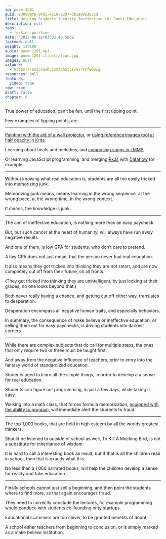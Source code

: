 ```yaml
---
id: poem-1201
guid: 93099af9-84d1-4218-8297-3b1e8063532d
title: Helping Students Identify Ineffective (Or Junk) Education
description: null
tags:
  - furkies-purrkies
date: '2023-06-16T03:02:40.583Z'
lastmod: null
weight: 120100
audio: poem-1201.mp3
image: poem-1201-illustration.jpg
images: null
artwork:
  - https://unsplash.com/photos/ulrYvfGbBIg
resources: null
features:
  video: true
raw: true
draft: false
chapter: 6
---
```



True power of education, can’t be felt,
until the first tipping point.

Few examples of tipping points,
are…

---

[Painting with the aid of a wall projector][3],
or [using reference images tool at half opacity in Krita][4].

Learning about beats and melodies,
and [composing songs in LMMS][2].

Or learning JavaScript programming,
and merging [RxJs][0] with [Dataflow][1] for example.

---

Without knowing what real education is,
students are all too easily tricked into memorizing junk.

Memorizing junk means, means learning in the wrong sequence,
at the wrong pace, at the wrong time, in the wrong context.

It means,
the knowledge is junk.

---

The aim of ineffective education,
is nothing more than an easy paycheck.

But, but such cancer at the heart of humanity,
will always have run away negative results.

And one of them, is low GPA for students,
who don’t care to pretend.

A low GPA does not just mean,
that the person never had real education.

It also means they got tricked into thinking they are not smart,
and are now completely cut off from their future, on all fronts.

(They get tricked into thinking they are unintelligent,
by just looking at their grades, no one looks beyond that.)

Both never really having a chance,
and getting cut off either way, translates to desperation.

Desperation encompass all negative human traits,
and especially behaviors.

In summary, the consequence of make believe or ineffective education,
or selling them out for easy paychecks, is driving students into darkest corners.

---

While there are complex subjects that do call for multiple steps,
the ones that only require two or three must be taught first.

And away from the negative influence of teachers,
prior to entry into the fantasy world of standardized education.

Students need to learn all the simple things,
in order to develop a a sense for real education.

Students can figure out programming,
in just a few days, while taking it easy.

Walking into a math class, that forces formula memorization,
[equipped with the ability to program][6], will immediate alert the students to fraud.

---

The top 1,000 books,
that are held in high esteem by all the worlds greatest thinkers.

Should be listened to outside of school as well,
To Kill A Mocking Bird, is not a substitute for inheritance of wisdom.

It is hard to call a interesting book an insult,
but if that is all the children read in school, then that is exactly what it is.

No less than a 1,000 narrated books,
will help the children develop a sense for reality and fake education.

---

Finally schools cannot just sell a beginning,
and then point the students where to find more, as that again encourages fraud.

They need to correctly conclude the lectures,
for example programming would conduce with students co-founding nifty startups.

Educational scammers are too clever,
to be granted benefits of doubt,

A school either teachers from beginning to conclusion,
or is simply marked as a make believe institution.

[0]: https://rxjs.dev/guide/overview
[1]: https://jerosoler.github.io/Drawflow/
[2]: https://www.youtube.com/watch?v=0sRvkaxh8EU
[3]: https://www.youtube.com/watch?v=sKIvBkkTag4
[4]: https://www.youtube.com/watch?v=0uCH2z_zLmc
[5]: https://www.youtube.com/watch?v=gv9iEmGaE6Y
[6]: https://github.com/Jam3/math-as-code
